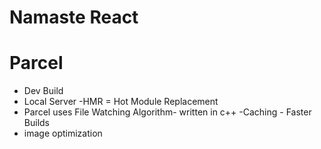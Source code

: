 # Namaste React 

# Parcel
- Dev Build
- Local Server
-HMR = Hot Module Replacement
- Parcel uses File Watching Algorithm- written in c++
-Caching - Faster Builds
- image optimization